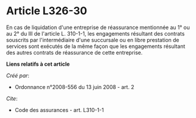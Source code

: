# Article L326-30

En cas de liquidation d'une entreprise de réassurance mentionnée au 1° ou au 2° du III de l'article L. 310-1-1, les
engagements résultant des contrats souscrits par l'intermédiaire d'une succursale ou en libre prestation de services sont
exécutés de la même façon que les engagements résultant des autres contrats de réassurance de cette entreprise.

**Liens relatifs à cet article**

_Créé par_:

  - Ordonnance n°2008-556 du 13 juin 2008 - art. 2

_Cite_:

  - Code des assurances - art. L310-1-1
